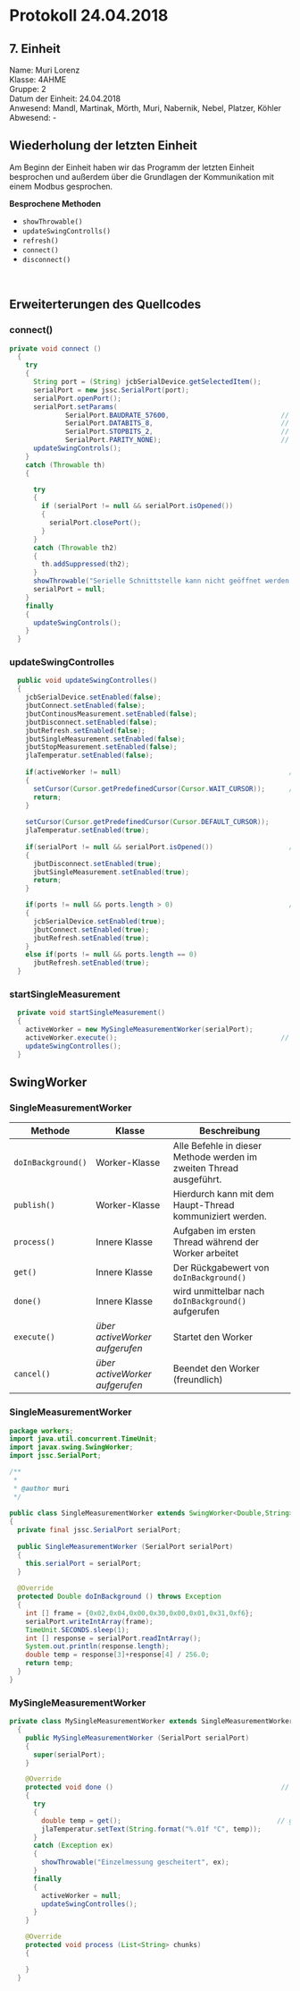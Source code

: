 # Protokoll 24.04.2018
## 7. Einheit

Name: Muri Lorenz <br>
Klasse: 4AHME <br>
Gruppe: 2 <br>
Datum der Einheit: 24.04.2018 <br>
Anwesend: Mandl, Martinak, Mörth, Muri, Nabernik, Nebel, Platzer, Köhler<br>
Abwesend: - <br>

## Wiederholung der letzten Einheit
Am Beginn der Einheit haben wir das Programm der letzten Einheit besprochen und außerdem über die Grundlagen der Kommunikation mit einem Modbus gesprochen.

**Besprochene Methoden**
* `showThrowable()`
* `updateSwingControlls()`
* `refresh()`
* `connect()`
* `disconnect()`
<br>

## Erweiterterungen des Quellcodes
### connect()
```java
private void connect ()
  {
    try
    {
      String port = (String) jcbSerialDevice.getSelectedItem();
      serialPort = new jssc.SerialPort(port);
      serialPort.openPort();
      serialPort.setParams(
              SerialPort.BAUDRATE_57600,                            // Legt die Baudrate fest (57600)
              SerialPort.DATABITS_8,                                // Legt die Anzahl der Databits fest (8)
              SerialPort.STOPBITS_2,                                // Legt die Anzahl der Stoppbits fest (2)
              SerialPort.PARITY_NONE);                              // Legt fest, ob eine EVEN, ODD oder keine Parity besteht (keine)
      updateSwingControls();
    }
    catch (Throwable th)
    {

      try
      {
        if (serialPort != null && serialPort.isOpened())
        {
          serialPort.closePort();
        }
      }
      catch (Throwable th2)
      {
        th.addSuppressed(th2);
      }
      showThrowable("Serielle Schnittstelle kann nicht geöffnet werden!", th);
      serialPort = null;
    }
    finally
    {
      updateSwingControls();
    }
  } 
```
### updateSwingControlles
```java
  public void updateSwingControlles()
  {
    jcbSerialDevice.setEnabled(false);
    jbutConnect.setEnabled(false);
    jbutContinousMeasurement.setEnabled(false);
    jbutDisconnect.setEnabled(false);
    jbutRefresh.setEnabled(false);
    jbutSingleMeasurement.setEnabled(false);
    jbutStopMeasurement.setEnabled(false);
    jlaTemperatur.setEnabled(false);
    
    if(activeWorker != null)                                          // Überprüft ob ein Worker aktive ist
    {
      setCursor(Cursor.getPredefinedCursor(Cursor.WAIT_CURSOR));      // Cursor wird auf einen wartenden Cursor gesetzt (rotierendes Rad)
      return;
    }
    
    setCursor(Cursor.getPredefinedCursor(Cursor.DEFAULT_CURSOR));
    jlaTemperatur.setEnabled(true);
    
    if(serialPort != null && serialPort.isOpened())                   // Verbindung mit einem Port erstellt --> Trennen möglich
    {
      jbutDisconnect.setEnabled(true);
      jbutSingleMeasurement.setEnabled(true);
      return;
    } 

    if(ports != null && ports.length > 0)                             // Das Verbinden mit einem Port ist möglich
    {
      jcbSerialDevice.setEnabled(true);
      jbutConnect.setEnabled(true);
      jbutRefresh.setEnabled(true);
    }
    else if(ports != null && ports.length == 0)
      jbutRefresh.setEnabled(true); 
  }
```
### startSingleMeasurement
```java
  private void startSingleMeasurement()
  {
    activeWorker = new MySingleMeasurementWorker(serialPort);
    activeWorker.execute();                                         // startet den activeWorker
    updateSwingControlles();
  }
```

## SwingWorker
### SingleMeasurementWorker
| Methode | Klasse | Beschreibung |
| ------- | ------ | ------------ |
| `doInBackground()` | Worker-Klasse | Alle Befehle in dieser Methode werden im zweiten Thread ausgeführt. |
| `publish()` | Worker-Klasse | Hierdurch kann mit dem Haupt-Thread kommuniziert werden. |
| `process()` | Innere Klasse | Aufgaben im ersten Thread während der Worker arbeitet |
| `get()` | Innere Klasse | Der Rückgabewert von `doInBackground()` |
| `done()` | Innere Klasse | wird unmittelbar nach `doInBackground()` aufgerufen |
| `execute()` | *über activeWorker aufgerufen* | Startet den Worker |
| `cancel()` | *über activeWorker aufgerufen* | Beendet den Worker (freundlich) |

### SingleMeasurementWorker
```java
package workers;
import java.util.concurrent.TimeUnit;
import javax.swing.SwingWorker;
import jssc.SerialPort;

/**
 *
 * @author muri
 */
 
public class SingleMeasurementWorker extends SwingWorker<Double,String>
{
  private final jssc.SerialPort serialPort;
  
  public SingleMeasurementWorker (SerialPort serialPort)
  {
    this.serialPort = serialPort;
  }
  
  @Override
  protected Double doInBackground () throws Exception
  {
    int [] frame = {0x02,0x04,0x00,0x30,0x00,0x01,0x31,0xf6};
    serialPort.writeIntArray(frame);
    TimeUnit.SECONDS.sleep(1);
    int [] response = serialPort.readIntArray();
    System.out.println(response.length);
    double temp = response[3]+response[4] / 256.0;
    return temp;
  } 
}
```
### MySingleMeasurementWorker
```java
private class MySingleMeasurementWorker extends SingleMeasurementWorker
  {
    public MySingleMeasurementWorker (SerialPort serialPort)
    {
      super(serialPort);
    }

    @Override
    protected void done ()                                          // diese Methode wird nach dem Beenden der doInBackground()
    {
      try
      {
        double temp = get();                                       // get() ist der Rückgabewert der doInBackground()
        jlaTemperatur.setText(String.format("%.01f °C", temp));
      }
      catch (Exception ex)
      {
        showThrowable("Einzelmessung gescheitert", ex);
      }
      finally
      {
        activeWorker = null;
        updateSwingControlles();
      }
    }

    @Override
    protected void process (List<String> chunks)
    {

    }  
  }
  ```
